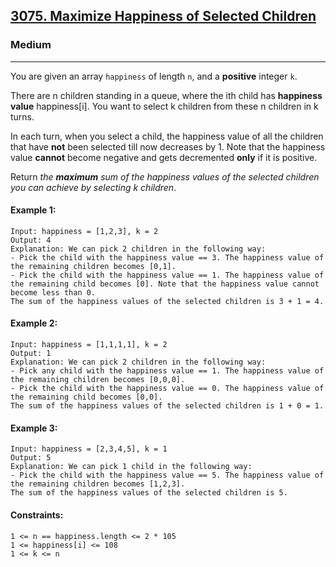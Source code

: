 [3075. Maximize Happiness of Selected Children](https://leetcode.com/problems/maximize-happiness-of-selected-children/?envType=daily-question&envId=2024-05-09)
---------------------------------------------------------------------------------------------------------------------------------------------

### Medium
---------------------------------------------------------------------------------------------------------------------------------------------

You are given an array `happiness` of length `n`, and a **positive** integer `k`.

There are n children standing in a queue, where the ith child has **happiness value** happiness[i]. You want to select k children from these n children in k turns.

In each turn, when you select a child, the happiness value of all the children that have **not** been selected till now decreases by 1. Note that the happiness value **cannot** become negative and gets decremented **only** if it is positive.

Return _the **maximum** sum of the happiness values of the selected children you can achieve by selecting k children_.

#### Example 1:
```
Input: happiness = [1,2,3], k = 2
Output: 4
Explanation: We can pick 2 children in the following way:
- Pick the child with the happiness value == 3. The happiness value of the remaining children becomes [0,1].
- Pick the child with the happiness value == 1. The happiness value of the remaining child becomes [0]. Note that the happiness value cannot become less than 0.
The sum of the happiness values of the selected children is 3 + 1 = 4.
```
#### Example 2:
```
Input: happiness = [1,1,1,1], k = 2
Output: 1
Explanation: We can pick 2 children in the following way:
- Pick any child with the happiness value == 1. The happiness value of the remaining children becomes [0,0,0].
- Pick the child with the happiness value == 0. The happiness value of the remaining child becomes [0,0].
The sum of the happiness values of the selected children is 1 + 0 = 1.
```
#### Example 3:
```
Input: happiness = [2,3,4,5], k = 1
Output: 5
Explanation: We can pick 1 child in the following way:
- Pick the child with the happiness value == 5. The happiness value of the remaining children becomes [1,2,3].
The sum of the happiness values of the selected children is 5.
``` 
#### Constraints:
```
1 <= n == happiness.length <= 2 * 105
1 <= happiness[i] <= 108
1 <= k <= n
```
